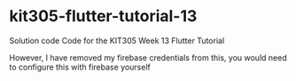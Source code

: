 # kit305-flutter-tutorial-13
Solution code Code for the KIT305 Week 13 Flutter Tutorial

However, I have removed my firebase credentials from this, you would need to configure this with firebase yourself
